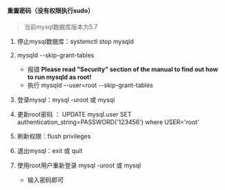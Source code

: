 #### 重置密码（没有权限执行sudo）

> 当前mysql数据库版本为5.7

1. 停止mysql数据库：systemctl stop mysqld  
2. mysqld --skip-grant-tables
   -  报错 **Please read "Security" section of the manual to find out how to run mysqld as root!**
   -  执行 mysqld --user=root --skip-grant-tables

3. 登录mysql：mysql -uroot 或 mysql

4. 更新root密码 ： UPDATE mysql.user SET authentication_string=PASSWORD('123456') where USER='root'

5. 刷新权限：flush privileges
6. 退出mysql：exit 或 quit
7. 使用root用户重新登录 mysql -uroot 或 mysql
   - 输入密码即可